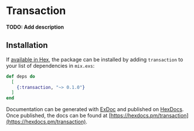 # Transaction

**TODO: Add description**

## Installation

If [available in Hex](https://hex.pm/docs/publish), the package can be installed
by adding `transaction` to your list of dependencies in `mix.exs`:

```elixir
def deps do
  [
    {:transaction, "~> 0.1.0"}
  ]
end
```

Documentation can be generated with [ExDoc](https://github.com/elixir-lang/ex_doc)
and published on [HexDocs](https://hexdocs.pm). Once published, the docs can
be found at [https://hexdocs.pm/transaction](https://hexdocs.pm/transaction).

